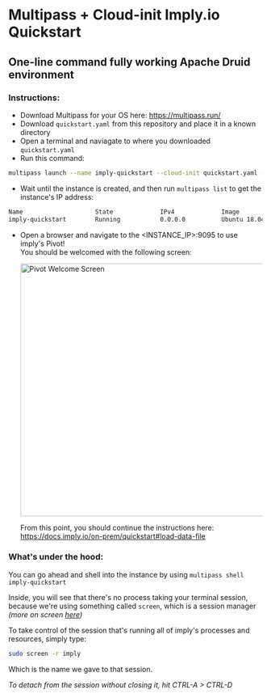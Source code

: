 # Multipass + Cloud-init Imply.io Quickstart
## One-line command fully working Apache Druid environment

### Instructions:
- Download Multipass for your OS here: https://multipass.run/
- Download `quickstart.yaml` from this repository and place it in a known directory
- Open a terminal and naviagate to where you downloaded `quickstart.yaml`
- Run this command:  
```bash
multipass launch --name imply-quickstart --cloud-init quickstart.yaml --cpus=2 --mem=4G
```
- Wait until the instance is created, and then run `multipass list` to get the instance's IP address:
```bash
Name                    State             IPv4             Image
imply-quickstart        Running           0.0.0.0          Ubuntu 18.04 LTS
```
- Open a browser and navigate to the <INSTANCE_IP>:9095 to use imply's Pivot!  
You should be welcomed with the following screen:

  <img src="https://docs.imply.io/images/quickstart-01.png" alt="Pivot Welcome Screen" width="500">
  
  From this point, you should continue the instructions here:  
  https://docs.imply.io/on-prem/quickstart#load-data-file
  
### What's under the hood:
You can go ahead and shell into the instance by using `multipass shell imply-quickstart`  

Inside, you will see that there's no process taking your terminal session, because we're using something called `screen`, which is a session manager _(more on screen [here](https://linuxize.com/post/how-to-use-linux-screen))_

To take control of the session that's running all of imply's processes and resources, simply type:  
```bash
sudo screen -r imply
```
Which is the name we gave to that session.

_To detach from the session without closing it, hit CTRL-A > CTRL-D_
